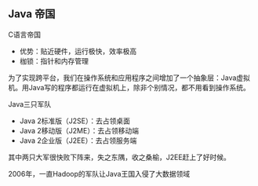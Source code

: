 ## Java 帝国
C语言帝国
* 优势：贴近硬件，运行极快，效率极高
* 枷锁：指针和内存管理

为了实现跨平台，我们在操作系统和应用程序之间增加了一个抽象层：Java虚拟机。用Java写的程序都运行在虚拟机上，除非个别情况，都不用看到操作系统。

Java三只军队
* Java 2标准版（J2SE）：去占领桌面
* Java 2移动版（J2ME）：去占领移动端
* Java 2企业版（J2EE）：去占领服务端

其中两只大军很快败下阵来，失之东隅，收之桑榆，J2EE赶上了好时候。

2006年，一直Hadoop的军队让Java王国入侵了大数据领域